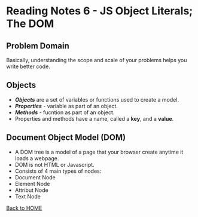 # Reading Notes 6 - JS Object Literals; The DOM

## Problem Domain

Basically, understanding the scope and scale of your problems helps you write better code.


## Objects

- ***Objects*** are a set of variables or functions used to create a model.
- ***Properties*** - variable as part of an object.
- ***Methods*** - fucntion as part of an object.
- Properties and methods have a name, called a **key**,  and a **value**. 

## Document Object Model (DOM)

- A DOM tree is a model of a page that your browser create anytime it loads a webpage.
- DOM is not HTML or Javascript.
- Consists of 4 main types of nodes:
 - Document Node
 - Element Node
 - Attribut Node
 - Text Node

[Back to HOME](../README.md)